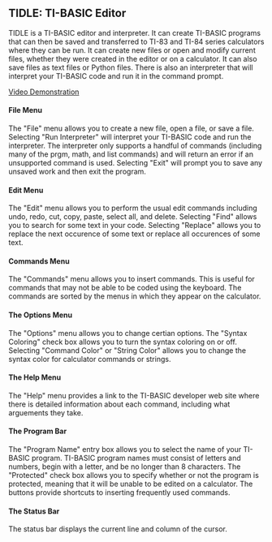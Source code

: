 ## TIDLE: TI-BASIC Editor

TIDLE is a TI-BASIC editor and interpreter.  It can create TI-BASIC programs that can then be saved and transferred to TI-83 and TI-84 series calculators where they can be run.  It can create new files or open and modify current files, whether they were created in the editor or on a calculator.  It can also save files as text files or Python files.  There is also an interpreter that will interpret your TI-BASIC code and run it in the command prompt.

[Video Demonstration](http://www.youtube.com/watch?v=lY5a7k-2cyU)

#### File Menu

The "File" menu allows you to create a new file, open a file, or save a file.  Selecting "Run Interpreter" will interpret your TI-BASIC code and run the interpreter.  The interpreter only supports a handful of commands (including many of the prgm, math, and list commands) and will return an error if an unsupported command is used.  Selecting "Exit" will prompt you to save any unsaved work and then exit the program.


#### Edit Menu

The "Edit" menu allows you to perform the usual edit commands including undo, redo, cut, copy, paste, select all, and delete.  Selecting "Find" allows you to search for some text in your code.  Selecting "Replace" allows you to replace the next occurence of some text or replace all occurences of some text.


#### Commands Menu

The "Commands" menu allows you to insert commands.  This is useful for commands that may not be able to be coded using the keyboard.  The commands are sorted by the menus in which they appear on the calculator.


#### The Options Menu

The "Options" menu allows you to change certian options.  The "Syntax Coloring" check box allows you to turn the syntax coloring on or off.  Selecting "Command Color" or "String Color" allows you to change the syntax color for calculator commands or strings.


#### The Help Menu

The "Help" menu provides a link to the TI-BASIC developer web site where there is detailed information about each command, including what arguements they take.


#### The Program Bar

The "Program Name" entry box allows you to select the name of your TI-BASIC program.  TI-BASIC program names must consist of letters and numbers, begin with a letter, and be no longer than 8 characters.  The "Protected" check box allows you to specify whether or not the program is protected, meaning that it will be unable to be edited on a calculator.  The buttons provide shortcuts to inserting frequently used commands.


#### The Status Bar

The status bar displays the current line and column of the cursor.
